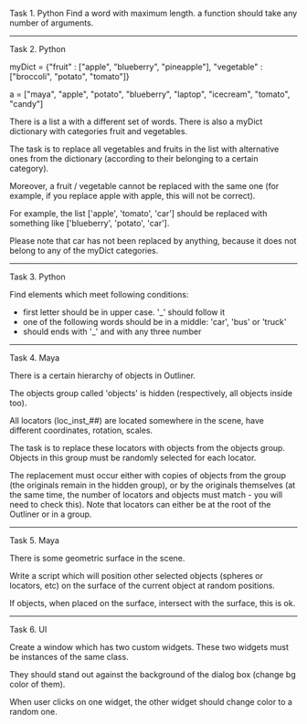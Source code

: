 Task 1. Python
Find a word with maximum length. a function should take any number of arguments.

---

Task 2. Python

myDict = {"fruit" : ["apple", "blueberry", "pineapple"], "vegetable" : ["broccoli", "potato", "tomato"]}

a = ["maya", "apple", "potato", "blueberry", "laptop", "icecream", "tomato", "candy"]

There is a list a with a different set of words.
There is also a myDict dictionary with categories fruit and vegetables.

The task is to replace all vegetables and fruits in the list with alternative ones from the dictionary
(according to their belonging to a certain category).

Moreover, a fruit / vegetable cannot be replaced with the same one
(for example, if you replace apple with apple, this will not be correct).

For example, the list ['apple', 'tomato', 'car'] should be replaced with something like ['blueberry', 'potato', 'car'].

Please note that car has not been replaced by anything, because it does not belong to any of the myDict categories.

---

Task 3. Python

Find elements which meet following conditions:
- first letter should be in upper case. '_' should follow it
- one of the following words should be in a middle: 'car', 'bus' or 'truck'
- should ends with '_' and with any three number

---

Task 4. Maya

There is a certain hierarchy of objects in Outliner.

The objects group called 'objects' is hidden (respectively, all objects inside too).

All locators (loc_inst_##) are located somewhere in the scene, have different coordinates, rotation, scales.

The task is to replace these locators with objects from the objects group. Objects in this group must be
randomly selected for each locator.

The replacement must occur either with copies of objects from the group (the originals remain in the hidden group),
or by the originals themselves (at the same time, the number of locators and objects must match - you will need to check this).
Note that locators can either be at the root of the Outliner or in a group.

---

Task 5. Maya

There is some geometric surface in the scene.

Write a script which will position other selected objects (spheres or locators, etc)
on the surface of the current object at random positions.

If objects, when placed on the surface, intersect with the surface, this is ok.

---

Task 6. UI

Create a window which has two custom widgets.
These two widgets must be instances of the same class.

They should stand out against the background of the dialog box (change bg color of them).

When user clicks on one widget, the other widget should change color to a random one.

